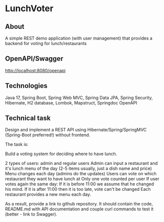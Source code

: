 # LunchVoter

## About

A simple REST demo application (with user management) that provides a backend for voting for lunch/restaurants

## OpenAPI/Swagger

<http://localhost:8080/openapi>

## Technologies

Java 17, Spring Boot, Spring Web MVC, Spring Data JPA, Spring Security, Hibernate, H2 database, Lombok, Mapstruct,
Springdoc OpenAPI

## Technical task

Design and implement a REST API using Hibernate/Spring/SpringMVC (Spring-Boot preferred!) without frontend.

The task is:

Build a voting system for deciding where to have lunch.

2 types of users: admin and regular users
Admin can input a restaurant and it's lunch menu of the day (2-5 items usually, just a dish name and price)
Menu changes each day (admins do the updates)
Users can vote on which restaurant they want to have lunch at
Only one vote counted per user
If user votes again the same day:
If it is before 11:00 we assume that he changed his mind.
If it is after 11:00 then it is too late, vote can't be changed
Each restaurant provides a new menu each day.

As a result, provide a link to github repository. It should contain the code, README.md with API documentation and
couple curl commands to test it (better - link to Swagger).